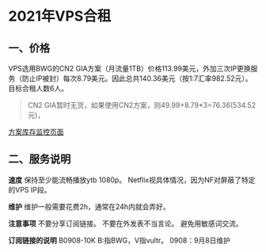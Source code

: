 # 2021年VPS合租

## 一、价格
VPS选用BWG的CN2 GIA方案（月流量1TB）价格113.99美元，外加三次IP更换服务（防止IP被封）每次8.79美元。因此总共140.36美元（按1:7汇率982.52元）。目标合租人数6人。
> CN2 GIA暂时无货，如果使用CN2方案，则49.99+8.79*3=76.36(534.52元)，

[方案库存监控页面](https://stock.bwg.net/)

## 二、服务说明
**速度**
保持至少能流畅播放ytb 1080p。
Netflix视具体情况，因为NF对屏蔽了特定的VPS IP段。

**维护**
维护一般需要花费2h，通常在24h内就会弄好。

**注意事项**
不要分享订阅链接。
不要在外发表不当言论。
避免用敏感词交流。


**订阅链接的说明**
B0908-10K
B:指BWG，V指vultr。
0908：9月8日维护

